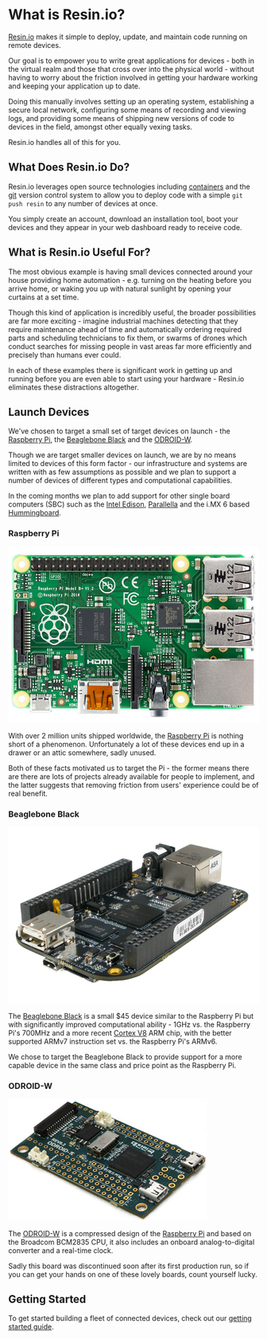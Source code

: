 # What is Resin.io?

[Resin.io][resin] makes it simple to deploy, update, and maintain code running on remote devices.

Our goal is to empower you to write great applications for devices - both in the virtual realm and those that cross over into the physical world - without having to worry about the friction involved in getting your hardware working and keeping your application up to date.

Doing this manually involves setting up an operating system, establishing a secure local network, configuring some means of recording and viewing logs, and providing some means of shipping new versions of code to devices in the field, amongst other equally vexing tasks.

Resin.io handles all of this for you.

## What Does Resin.io Do?

Resin.io leverages open source technologies including [containers][containers] and the [git][git] version control system to allow you to deploy code with a simple `git push resin` to any number of devices at once.

You simply create an account, download an installation tool, boot your devices and they appear in your web dashboard ready to receive code.

## What is Resin.io Useful For?

The most obvious example is having small devices connected around your house providing home automation - e.g. turning on the heating before you arrive home, or waking you up with natural sunlight by opening your curtains at a set time.

Though this kind of application is incredibly useful, the broader possibilities are far more exciting - imagine industrial machines detecting that they require maintenance ahead of time and automatically ordering required parts and scheduling technicians to fix them, or swarms of drones which conduct searches for missing people in vast areas far more efficiently and precisely than humans ever could.

In each of these examples there is significant work in getting up and running before you are even able to start using your hardware - Resin.io eliminates these distractions altogether.

## Launch Devices

We've chosen to target a small set of target devices on launch - the [Raspberry Pi][rpi], the [Beaglebone Black][bbb] and the [ODROID-W][odroid].

Though we are target smaller devices on launch, we are by no means limited to devices of this form factor - our infrastructure and systems are written with as few assumptions as possible and we plan to support a number of devices of different types and computational capabilities.

In the coming months we plan to add support for other single board computers (SBC) such as the [Intel Edison][edison], [Parallella][parallella] and the i.MX 6 based [Hummingboard][hummingboard].

### Raspberry Pi

![Raspberry Pi](/img/rpi_b_plus.jpg)

With over 2 million units shipped worldwide, the [Raspberry Pi][rpi] is nothing short of a phenomenon. Unfortunately a lot of these devices end up in a drawer or an attic somewhere, sadly unused.

Both of these facts motivated us to target the Pi - the former means there are there are lots of projects already available for people to implement, and the latter suggests that removing friction from users' experience could be of real benefit.

### Beaglebone Black

![Beaglebone Black](/img/bbb.jpg)

The [Beaglebone Black][bbb] is a small $45 device similar to the Raspberry Pi but with significantly improved computational ability - 1GHz vs. the Raspberry Pi's 700MHz and a more recent [Cortex V8][cortex] ARM chip, with the better supported ARMv7 instruction set vs. the Raspberry Pi's ARMv6.

We chose to target the Beaglebone Black to provide support for a more capable device in the same class and price point as the Raspberry Pi.

### ODROID-W

![ODROID-W](/img/odroid.jpg)

The [ODROID-W][odroid] is a compressed design of the [Raspberry Pi][rpi] and based on the Broadcom BCM2835 CPU, it also includes an onboard analog-to-digital converter and a real-time clock.

Sadly this board was discontinued soon after its first production run, so if you can get your hands on one of these lovely boards, count yourself lucky. 

## Getting Started

To get started building a fleet of connected devices, check out our [getting started guide][gettingStarted].

[gettingStarted]:/pages/gettingStarted.md

[resin]:http://resin.io
[containers]:http://en.wikipedia.org/wiki/Operating_system%E2%80%93level_virtualization
[git]:http://git-scm.com/
[cortex]:http://en.wikipedia.org/wiki/ARM_Cortex-A8

[rpi]:http://www.raspberrypi.org/
[nuc]:http://www.intel.co.uk/content/www/uk/en/nuc/overview.html
[bbb]:http://beagleboard.org/black
[odroid]:http://www.hardkernel.com/main/products/prdt_info.php?g_code=g140610189490
[edison]:http://www.intel.co.uk/content/www/uk/en/do-it-yourself/edison.html
[parallella]:https://www.parallella.org/board/
[hummingboard]:http://www.solid-run.com/products/hummingboard/
